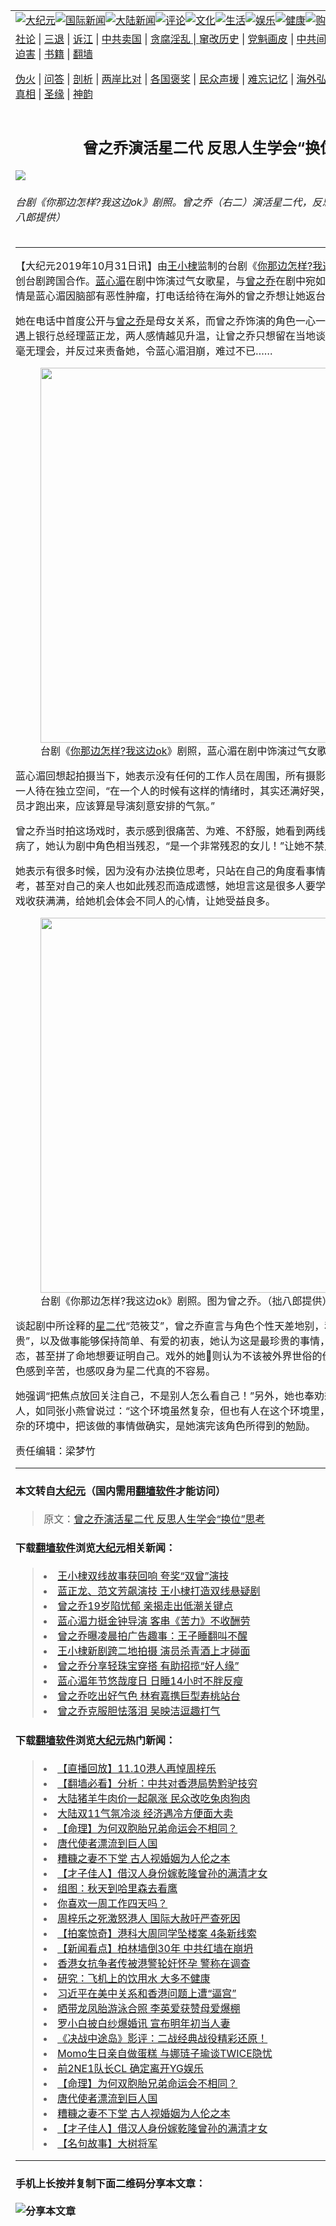 <a name="1" id="1" target="_blank"></a><span id="1"></span>
<table border="0"><tr><td colspan="2" VALIGN=TOP><a href="https://github.com/gzhsl204/djy/blob/master/gb/nsc413.md#1"><img src="https://gitlab.com/szzdlab/www/raw/master/t/djy/1.jpg" title="大纪元"></a><a href="https://github.com/gzhsl204/djy/blob/master/gb/n24hr.md#1"><img src="https://gitlab.com/szzdlab/www/raw/master/t/djy/3.jpg" title="国际新闻"></a><a href="https://github.com/gzhsl204/djy/blob/master/gb/nsc413.md#1"><img src="https://gitlab.com/szzdlab/www/raw/master/t/djy/4.jpg" title="大陆新闻"></a><a href="https://github.com/gzhsl204/djy/blob/master/gb/news392.md#1"><img src="https://gitlab.com/szzdlab/www/raw/master/t/djy/5.jpg" title="评论"></a><a href="https://github.com/gzhsl204/djy/blob/master/gb/news2007.md#1"><img src="https://gitlab.com/szzdlab/www/raw/master/t/djy/6.jpg" title="文化"></a><a href="https://github.com/gzhsl204/djy/blob/master/gb/news2008.md#1"><img src="https://gitlab.com/szzdlab/www/raw/master/t/djy/7.jpg" title="生活"></a><a href="https://github.com/gzhsl204/djy/blob/master/gb/ncyule.md#1"><img src="https://gitlab.com/szzdlab/www/raw/master/t/djy/8.jpg" title="娱乐"></a><a href="https://github.com/gzhsl204/djy/blob/master/gb/nsc1002.md#1"><img src="https://gitlab.com/szzdlab/www/raw/master/t/djy/9.jpg" title="健康"><a href="https://www.youlucky.com"><img src="https://gitlab.com/szzdlab/www/raw/master/t/djy/10.jpg" title="购物"></a><a href="https://www.supportepoch.org/donation?utm_medium=epochtimes&utm_source=referral&utm_campaign=donate_button_djyhomepage"><img src="https://gitlab.com/szzdlab/www/raw/master/t/djy/12.jpg" title="捐款"></a></td></tr>
<tr><td colspan="2" VALIGN=TOP><a target="_blank" href="https://github.com/gzhsl204/djy/blob/master/gb/9p.md#1">社论</a> | <a target="_blank" href="https://github.com/gzhsl204/djy/blob/master/gb/nf5657.md#1">三退</a> | <a target="_blank" href="https://github.com/gzhsl204/djy/blob/master/gb/nf6123.md#1">诉江</a> | <a target="_blank" href="https://github.com/gzhsl204/djy/blob/master/gb/nf1176117.md#1">中共卖国</a> | <a target="_blank" href="https://github.com/gzhsl204/djy/blob/master/gb/nf5773.md#1">贪腐淫乱 | <a target="_blank" href="https://github.com/gzhsl204/djy/blob/master/gb/nf1176115.md#1">窜改历史</a> | <a target="_blank" href="https://github.com/gzhsl204/djy/blob/master/gb/nf1176107.md#1">党魁画皮</a> | <a target="_blank" href="https://github.com/gzhsl204/djy/blob/master/gb/nf1320400.md#1">中共间谍</a> | <a target="_blank" href="https://github.com/gzhsl204/djy/blob/master/gb/nf1176114.md#1">破坏传统</a> | <a target="_blank" href="https://github.com/gzhsl204/djy/blob/master/gb/nf5287.md#1">恶贯满盈</a> | <a target="_blank" href="https://github.com/gzhsl204/djy/blob/master/gb/ncid278.md#1">人权</a> | <a target="_blank" href="https://github.com/gzhsl204/djy/blob/master/gb/nf1176111.md#1">迫害</a> | <a target="_blank" href="https://github.com/gzhsl204/djy/blob/master/gb/nf1235328.md#1">书籍</a> | <a target="_blank" href="https://github.com/gzhsl204/www/blob/master/README.md?zsrh#1">翻墙</a></p><p><a target="_blank" href="https://github.com/gzhsl204/djy/blob/master/gb/nf5562.md#1">伪火</a> | <a target="_blank" href="https://github.com/gzhsl204/djy/blob/master/gb/nf4378.md#1">问答</a> | <a target="_blank" href="https://github.com/gzhsl204/djy/blob/master/gb/nf5792.md#1">剖析</a> | <a target="_blank" href="https://github.com/gzhsl204/djy/blob/master/gb/nf5735.md#1">两岸比对</a> | <a target="_blank" href="https://github.com/gzhsl204/djy/blob/master/gb/nf6119.md#1">各国褒奖</a> | <a target="_blank" href="https://github.com/gzhsl204/djy/blob/master/gb/nf6120.md#1">民众声援</a> | <a target="_blank" href="https://github.com/gzhsl204/djy/blob/master/gb/nf1188594.md#1">难忘记忆</a> | <a target="_blank" href="https://github.com/gzhsl204/djy/blob/master/gb/nf3180.md#1">海外弘传</a> | <a target="_blank" href="https://github.com/gzhsl204/djy/blob/master/gb/nf5410.md#1">万人上访</a> | <a target="_blank" href="https://github.com/gzhsl204/ntdtv/blob/master/gb/prog1530_1.md#1">和平抗议</a> | <a target="_blank" href="https://github.com/gzhsl204/djy/blob/master/gb/nf4386.md#1">支持</a> | <a target="_blank" href="https://github.com/gzhsl204/djy/blob/master/gb/nf4389.md#1">真相</a> | <a target="_blank" href="https://github.com/gzhsl204/djy/blob/master/gb/nf5790.md#1">圣缘</a> | <a target="_blank" href="https://github.com/gzhsl204/djy/blob/master/gb/nf4786.md#1">神韵</a></td></tr>
<tr><td VALIGN=TOP width="626"><h2 align=center>曾之乔演活星二代 反思人生学会“换位”思考</h2>
<img src="http://i.epochtimes.com/assets/uploads/2019/10/1910310201511487-600x400.jpg" />
<h6>台剧《你那边怎样?我这边ok》剧照。曾之乔（右二）演活星二代，反思人生学会换位思考。（拙八郎提供）
</h6>
<hr>
<p>【大纪元2019年10月31日讯】由<a href="https://github.com/gzhsl204/djy/blob/master/gb/tag/%E7%8E%8B%E5%B0%8F%E6%A3%A3.md">王小棣</a>监制的台剧《<a href="https://github.com/gzhsl204/djy/blob/master/gb/tag/%E4%BD%A0%E9%82%A3%E8%BE%B9%E6%80%8E%E6%A0%B7%E3%83%BB%E6%88%91%E8%BF%99%E8%BE%B9ok.md">你那边怎样?我这边ok</a>》在台湾热播，开创台剧跨国合作。<a href="https://github.com/gzhsl204/djy/blob/master/gb/tag/%E8%93%9D%E5%BF%83%E6%B9%84.md">蓝心湄</a>在剧中饰演过气女歌星，与<a href="https://github.com/gzhsl204/djy/blob/master/gb/tag/%E6%9B%BE%E4%B9%8B%E4%B9%94.md">曾之乔</a>在剧中宛如亲姊妹般的关系。最新剧情是蓝心湄因脑部有恶性肿瘤，打电话给待在海外的曾之乔想让她返台。</p>
<p>她在电话中首度公开与<a href="https://github.com/gzhsl204/djy/blob/master/gb/tag/%E6%9B%BE%E4%B9%8B%E4%B9%94.md">曾之乔</a>是母女关系，而曾之乔饰演的角色一心一意想嫁给富二代，在星洲遇上银行总经理蓝正龙，两人感情越见升温，让曾之乔只想留在当地谈恋爱，对于<a href="https://github.com/gzhsl204/djy/blob/master/gb/tag/%E8%93%9D%E5%BF%83%E6%B9%84.md">蓝心湄</a>的要求毫无理会，并反过来责备她，令蓝心湄泪崩，难过不已……</p>
<figure id="attachment_11624228" style="width: 600px" class="wp-caption aligncenter"><a href="http://i.epochtimes.com/assets/uploads/2019/10/1910310201481487.jpg"><img class="size-large wp-image-11624228" title="" src="http://i.epochtimes.com/assets/uploads/2019/10/1910310201481487-600x359.jpg" alt="" width="600" b="359" /></a><figcaption class="wp-caption-text">台剧《<a href="https://github.com/gzhsl204/djy/blob/master/gb/tag/%E4%BD%A0%E9%82%A3%E8%BE%B9%E6%80%8E%E6%A0%B7%E3%83%BB%E6%88%91%E8%BF%99%E8%BE%B9ok.md">你那边怎样?我这边ok</a>》剧照，蓝心湄在剧中饰演过气女歌星。（拙八郎提供）</figcaption></figure>
<p>蓝心湄回想起拍摄当下，她表示没有任何的工作人员在周围，所有摄影机都绑在车上，等于是她一人待在独立空间，“在一个人的时候有这样的情绪时，其实还满好哭，当导演一喊ok，工作人员才跑出来，应该算是导演刻意安排的气氛。”</p>
<p>曾之乔当时拍这场戏时，表示感到很痛苦、为难、不舒服，她看到两线的剧本后才得知蓝心湄生病了，她认为剧中角色相当残忍，“是一个非常残忍的女儿！”让她不禁反思起人生。</p>
<p>她表示有很多时候，因为没有办法换位思考，只站在自己的角度看事情，没有站在对方立场思考，甚至对自己的亲人也如此残忍而造成遗憾，她坦言这是很多人要学习的事，她也因拍了这场戏收获满满，给她机会体会不同人的心情，让她受益良多。</p>
<figure id="attachment_11624226" style="width: 600px" class="wp-caption aligncenter"><a href="http://i.epochtimes.com/assets/uploads/2019/10/1910310201441487.jpg"><img class="size-large wp-image-11624226" title="" src="http://i.epochtimes.com/assets/uploads/2019/10/1910310201441487-600x400.jpg" alt="" width="600" b="400" /></a><figcaption class="wp-caption-text">台剧《你那边怎样?我这边ok》剧照。图为曾之乔。（拙八郎提供）</figcaption></figure>
<p>谈起剧中所诠释的<a href="https://github.com/gzhsl204/djy/blob/master/gb/tag/%E6%98%9F%E4%BA%8C%E4%BB%A3.md">星二代</a>“范筱艾”，曾之乔直言与角色个性天差地别，私下的她明白“简单的珍贵”，以及做事能够保持简单、有爱的初衷，她认为这是最珍贵的事情，但范筱艾处于慌张的状态，甚至拼了命地想要证明自己。戏外的她则认为不该被外界世俗的价值观所影响，替剧中角色感到辛苦，也感叹身为星二代真的不容易。</p>
<p>她强调“把焦点放回关注自己，不是别人怎么看自己！”另外，她也奉劝想进入演艺行业的年轻人，如同张小燕曾说过：“这个环境虽然复杂，但也有人在这个环境里，没有变坏、变复杂。”在复杂的环境中，把该做的事情做确实，是她演完该角色所得到的勉励。</p>
<p>责任编辑：梁梦竹</p>

<hr>

#### 本文转自<a href="http://www.epochtimes.com">大纪元</a>（国内需用<a href="https://git.io/JesJV">翻墙软件</a>才能访问）
> 原文：<a href="http://www.epochtimes.com/gb/19/10/31/n11624195.htm">曾之乔演活星二代 反思人生学会“换位”思考</a>


#### 下载<a href="https://git.io/JesJV">翻墙软件</a>浏览<a href="http://www.epochtimes.com">大纪元</a>相关新闻：
> <li><a href="http://www.epochtimes.com/gb/19/9/11/n11513948.htm">王小棣双线故事获回响 夸奖“双曾”演技</a></li>
> <li><a href="http://www.epochtimes.com/gb/19/8/27/n11481189.htm">蓝正龙、范文芳飙演技 王小棣打造双线悬疑剧</a></li>
> <li><a href="http://www.epochtimes.com/gb/19/7/30/n11418386.htm">曾之乔19岁陷忧郁 亲揭走出低潮关键点</a></li>
> <li><a href="http://www.epochtimes.com/gb/19/6/11/n11315015.htm">蓝心湄力挺金钟导演 客串《苦力》不收酬劳</a></li>
> <li><a href="http://www.epochtimes.com/gb/19/5/29/n11287721.htm">曾之乔曝凌晨拍广告趣事：王子睡翻叫不醒</a></li>
> <li><a href="http://www.epochtimes.com/gb/19/5/29/n11286516.htm">王小棣新剧跨二地拍摄 演员杀青酒上才碰面</a></li>
> <li><a href="http://www.epochtimes.com/gb/19/3/4/n11088662.htm">曾之乔分享轻珠宝穿搭 有助招揽“好人缘”</a></li>
> <li><a href="http://www.epochtimes.com/gb/19/2/21/n11059746.htm">蓝心湄年节悠哉度日 日睡14小时不胖反瘦</a></li>
> <li><a href="http://www.epochtimes.com/gb/19/1/13/n10971712.htm">曾之乔吃出好气色 林宥嘉携巨型寿桃站台</a></li>
> <li><a href="http://www.epochtimes.com/gb/19/1/3/n10951416.htm">曾之乔克服胆怯落泪 吴映洁逗趣打气</a></li>

#### 下载<a href="https://git.io/JesJV">翻墙软件</a>浏览<a href="http://www.epochtimes.com">大纪元</a>热门新闻：
> <li><a href="http://www.epochtimes.com/gb/19/11/8/n11641005.htm">【直播回放】11.10港人再悼周梓乐</a></li>
> <li><a href="http://www.epochtimes.com/gb/19/11/10/n11645136.htm">【翻墙必看】分析：中共对香港局势黔驴技穷</a></li>
> <li><a href="http://www.epochtimes.com/gb/19/11/10/n11645148.htm">大陆猪羊牛肉价一起飙涨 民众改吃兔肉狗肉</a></li>
> <li><a href="http://www.epochtimes.com/gb/19/11/10/n11645125.htm">大陆双11气氛冷淡 经济遇冷方便面大卖</a></li>
> <li><a href="http://www.epochtimes.com/gb/19/10/21/n11602738.htm">【命理】为何双胞胎兄弟命运会不相同？</a></li>
> <li><a href="http://www.epochtimes.com/gb/19/10/11/n11582046.htm">唐代使者漂流到巨人国</a></li>
> <li><a href="http://www.epochtimes.com/gb/15/4/21/n4416242.htm">糟糠之妻不下堂 古人视婚姻为人伦之本</a></li>
> <li><a href="http://www.epochtimes.com/gb/19/10/31/n11625562.htm">【才子佳人】借汉人身份嫁乾隆曾孙的满清才女</a></li>
> <li><a href="http://www.epochtimes.com/gb/19/11/10/n11645198.htm">组图：秋天到哈里森去看鹰</a></li>
> <li><a href="http://www.epochtimes.com/gb/19/11/10/n11645304.htm">你喜欢一周工作四天吗？</a></li>
> <li><a href="http://www.epochtimes.com/gb/19/11/8/n11642402.htm">周梓乐之死激怒港人 国际大赦吁严查死因</a></li>
> <li><a href="http://www.epochtimes.com/gb/19/11/8/n11640768.htm">【拍案惊奇】港科大周同学坠楼案 4条新线索</a></li>
> <li><a href="http://www.epochtimes.com/gb/19/11/9/n11644550.htm">【新闻看点】柏林墙倒30年 中共红墙在崩坍</a></li>
> <li><a href="http://www.epochtimes.com/gb/19/11/9/n11644424.htm">香港女抗争者传被港警轮奸怀孕 警称在调查</a></li>
> <li><a href="http://www.epochtimes.com/gb/19/11/9/n11644806.htm">研究：飞机上的饮用水 大多不健康</a></li>
> <li><a href="http://www.epochtimes.com/gb/19/11/9/n11643270.htm">习近平在美中关系和香港问题上遭“逼宫”</a></li>
> <li><a href="http://www.epochtimes.com/gb/19/11/8/n11642965.htm">晒带龙凤胎游泳合照 李英爱获赞母爱爆棚</a></li>
> <li><a href="http://www.epochtimes.com/gb/19/11/8/n11641365.htm">罗小白披白纱爆婚讯 宣布明年初当人妻</a></li>
> <li><a href="http://www.epochtimes.com/gb/19/11/9/n11644225.htm">《决战中途岛》影评：二战经典战役精彩还原！</a></li>
> <li><a href="http://www.epochtimes.com/gb/19/11/9/n11644322.htm">Momo生日亲自做蛋糕 与娜琏子瑜谈TWICE隐忧</a></li>
> <li><a href="http://www.epochtimes.com/gb/19/11/8/n11641484.htm">前2NE1队长CL 确定离开YG娱乐</a></li>
> <li><a href="http://www.epochtimes.com/gb/19/10/21/n11602738.htm">【命理】为何双胞胎兄弟命运会不相同？</a></li>
> <li><a href="http://www.epochtimes.com/gb/19/10/11/n11582046.htm">唐代使者漂流到巨人国</a></li>
> <li><a href="http://www.epochtimes.com/gb/15/4/21/n4416242.htm">糟糠之妻不下堂 古人视婚姻为人伦之本</a></li>
> <li><a href="http://www.epochtimes.com/gb/19/10/31/n11625562.htm">【才子佳人】借汉人身份嫁乾隆曾孙的满清才女</a></li>
> <li><a href="http://www.epochtimes.com/gb/18/4/16/n10309074.htm">【名句故事】大树将军</a></li>
<hr>

#### 手机上长按并复制下面二维码分享本文章：<br><br><img src="http://d1p1.ip.zn2.us/v.php?action=qrcode&url=https://github.com/gzhsl204/djy/blob/master/gb/19/10/31/n11624195.md%231" title="分享本文章"></td><td VALIGN=TOP><a href="https://github.com/gzhsl204/djy/blob/master/gb/16/1/21/n4622075.md?dfh#1" target="_blank"><img src="https://gitlab.com/szzdlab/djy/raw/master/gb/300/wei-f1.jpg" title="中共的伪火骗局"  alt="中共的伪火骗局"></a><br><a href="https://github.com/gzhsl204/www/blob/master/README.md?dfh#9" target="_blank"><img src="https://gitlab.com/szzdlab/djy/raw/master/gb/300/yong-h.jpg" title="永恒的见证"  alt="永恒的见证"></a><br><a href="https://github.com/gzhsl204/djy/blob/master/gb/13/9/29/n3974789.md?dfh#1" target="_blank"><img src="https://gitlab.com/szzdlab/djy/raw/master/gb/300/shang-lnz.jpg" title="善良女子被中共投男牢"  alt="善良女子被中共投男牢"></a><br><a href="https://github.com/gzhsl204/djy/blob/master/gb/16/3/16/n4663449.md?dfh#1" target="_blank"><img src="https://gitlab.com/szzdlab/djy/raw/master/gb/300/huo-z3.jpg" title="警卫目击活摘器官"  alt="警卫目击活摘器官"></a><br><a href="https://github.com/gzhsl204/djy/blob/master/gb/16/8/7/n8177641.md?dfh#1" target="_blank"><img src="https://gitlab.com/szzdlab/djy/raw/master/gb/300/huo-z4.jpg" title="证人描述活摘恐怖"  alt="证人描述活摘恐怖"></a><br><a href="https://github.com/gzhsl204/djy/blob/master/gb/10/4/19/n2881569.md?dfh#1" target="_blank"><img src="https://gitlab.com/szzdlab/djy/raw/master/gb/300/huo-z1.jpg" title="揭开活摘器官黑幕"  alt="揭开活摘器官黑幕"></a><br><a href="https://github.com/gzhsl204/djy/blob/master/gb/10/11/7/n3077476.md?dfh#1" target="_blank"><img src="https://gitlab.com/szzdlab/djy/raw/master/gb/300/ma-ks.jpg" title="马克思的成魔之路"  alt="马克思的成魔之路"></a><br><a href="https://github.com/gzhsl204/djy/blob/master/gb/14/6/9/n4173977.md?dfh#1" target="_blank"><img src="https://gitlab.com/szzdlab/djy/raw/master/gb/300/chang-zs.jpg" title="藏字石 蕴天机"  alt="藏字石 蕴天机"></a><br><a href="https://github.com/gzhsl204/djy/blob/master/gb/18/5/10/n10381511.md?dfh#1" target="_blank"><img src="https://gitlab.com/szzdlab/djy/raw/master/gb/300/st1.jpg" title="关注3亿人三退"  alt="关注3亿人三退"></a><br><a href="https://github.com/gzhsl204/djy/blob/master/gb/18/3/21/n10237682.md?dfh#1" target="_blank"><img src="https://gitlab.com/szzdlab/djy/raw/master/gb/300/jie-t.jpg" title="解体中共复兴中华"  alt="解体中共复兴中华"></a><br><a href="https://github.com/gzhsl204/djy/blob/master/gb/9/2/9/n2422991.md?dfh#1" target="_blank"><img src="https://gitlab.com/szzdlab/djy/raw/master/gb/300/gao-zs.jpg" title="中共迫害良心律师"  alt="中共迫害良心律师"></a><br><a href="https://github.com/gzhsl204/djy/blob/master/gb/18/12/9/n10900044.md?dfh#1" target="_blank"><img src="https://gitlab.com/szzdlab/djy/raw/master/gb/300/sj1.jpg" title="303万人举报江泽民"  alt="303万人举报江泽民"></a><br><a href="https://github.com/gzhsl204/djy/blob/master/gb/18/8/28/n10672014.md?dfh#1" target="_blank"><img src="https://gitlab.com/szzdlab/djy/raw/master/gb/300/sj2.jpg" title="这些官员为何起诉江泽民"  alt="这些官员为何起诉江泽民"></a><br><a href="https://github.com/gzhsl204/djy/blob/master/gb/8/12/18/n2367165.md?dfh#1" target="_blank"><img src="https://gitlab.com/szzdlab/djy/raw/master/gb/300/liangan.jpg" title="海峡两岸的强烈对比"  alt="海峡两岸的强烈对比"></a><br><a href="https://github.com/gzhsl204/djy/blob/master/gb/15/5/5/n4427238.md?dfh#1" target="_blank"><img src="https://gitlab.com/szzdlab/djy/raw/master/gb/300/jia-ndzl.jpg" title="加拿大总理的贺信"  alt="加拿大总理的贺信"></a><br><a href="https://github.com/gzhsl204/djy/blob/master/gb/11/6/17/n3289382.md?dfh#1" target="_blank"><img src="https://gitlab.com/szzdlab/djy/raw/master/gb/300/xiao-wd.jpg" title="探寻真相兼听则明"  alt="探寻真相兼听则明"></a><br><a href="https://github.com/gzhsl204/djy/blob/master/gb/18/10/27/n10812623.md?dfh#1" target="_blank"><img src="https://gitlab.com/szzdlab/djy/raw/master/gb/300/yindu.jpg" title="印度媒体报道东方"  alt="印度媒体报道东方"></a><br><a href="https://github.com/gzhsl204/djy/blob/master/gb/18/6/9/n10469652.md?dfh#1" target="_blank"><img src="https://gitlab.com/szzdlab/djy/raw/master/gb/300/xie-j.jpg" title="不一样的海外校园"  alt="不一样的海外校园"></a><br><a href="https://github.com/gzhsl204/djy/blob/master/gb/7/4/5/n1669415.md?dfh#1" target="_blank"><img src="https://gitlab.com/szzdlab/djy/raw/master/gb/300/li-up.jpg" title="从大师到徒弟的传奇"  alt="从大师到徒弟的传奇"></a><br><a href="https://github.com/gzhsl204/djy/blob/master/gb/17/5/26/n9191512.md?dfh#1" target="_blank"><img src="https://gitlab.com/szzdlab/djy/raw/master/gb/300/zfl2.jpg" title="亿万人与东方一本奇书"  alt="亿万人与东方一本奇书"></a><br><a href="https://github.com/gzhsl204/djy/blob/master/gb/13/11/27/n4020290.md?dfh#1" target="_blank"><img src="https://gitlab.com/szzdlab/djy/raw/master/gb/300/zhen-h.jpg" title="大陆见不到的震撼场面"  alt="大陆见不到的震撼场面"></a><br><a href="https://github.com/gzhsl204/djy/blob/master/gb/15/7/17/n4482910.md?dfh#1" target="_blank"><img src="https://gitlab.com/szzdlab/djy/raw/master/gb/300/dalu-sk.jpg" title="人心向善 大陆当初盛况"  alt="人心向善 大陆当初盛况"></a><br><a href="https://github.com/gzhsl204/djy/blob/master/gb/9/10/15/n2689419.md?dfh#1" target="_blank"><img src="https://gitlab.com/szzdlab/djy/raw/master/gb/300/zfl1.jpg" title="追寻真理 这书讲什么"  alt="追寻真理 这书讲什么"></a><br><a href="https://github.com/gzhsl204/www/blob/master/README.md?dfh#1" target="_blank"><img src="https://gitlab.com/szzdlab/djy/raw/master/gb/300/fq1.jpg" title="下载免费翻墙软件"  alt="下载免费翻墙软件"></a><br></td></tr></table>
